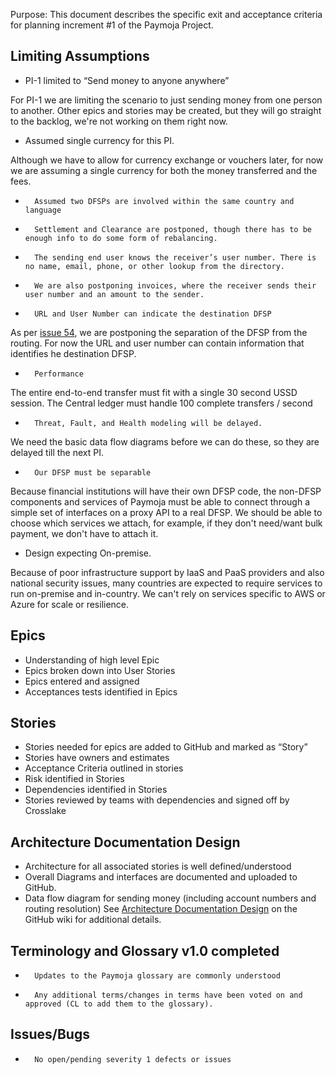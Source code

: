 Purpose: This document describes the specific exit and acceptance criteria for planning increment #1 of the Paymoja Project.

## Limiting Assumptions
* 	PI-1 limited to “Send money to anyone anywhere”

For PI-1 we are limiting the scenario to just sending money from one person to another. Other epics and stories may be created, but they will go straight to the backlog, we're not working on them right now. 
* 	Assumed single currency for this PI.

Although we have to allow for currency exchange or vouchers later, for now we are assuming a single currency for both the money transferred and the fees.
*       Assumed two DFSPs are involved within the same country and language
*       Settlement and Clearance are postponed, though there has to be enough info to do some form of rebalancing.
*       The sending end user knows the receiver’s user number. There is no name, email, phone, or other lookup from the directory.
*       We are also postponing invoices, where the receiver sends their user number and an amount to the sender. 
*       URL and User Number can indicate the destination DFSP

As per [issue 54](https://github.com/LevelOneProject/Docs/issues/54), we are postponing the separation of the DFSP from the routing. For now the URL and user number can contain information that identifies he destination DFSP.
*       Performance 

The entire end-to-end transfer must fit with a single 30 second USSD session.
The Central ledger must handle 100 complete transfers / second
*       Threat, Fault, and Health modeling will be delayed.

We need the basic data flow diagrams before we can do these, so they are delayed till the next PI. 
*       Our DFSP must be separable

Because financial institutions will have their own DFSP code, the non-DFSP components and services of Paymoja must be able to connect through a simple set of interfaces on a proxy API to a real DFSP. We should be able to choose which services we attach, for example, if they don't need/want bulk payment, we don't have to attach it. 

* Design expecting On-premise. 

Because of poor infrastructure support by IaaS and PaaS providers and also national security issues, many countries are expected to require services to run on-premise and in-country. We can't rely on services specific to AWS or Azure for scale or resilience.

## Epics
* 	Understanding of high level Epic
*	Epics broken down into User Stories
*	Epics entered and assigned
*	Acceptances tests identified in Epics

## Stories
*	Stories needed for epics are added to GitHub and marked as “Story”
*	Stories have owners and estimates
*	Acceptance Criteria outlined in stories
*	Risk identified in Stories
*	Dependencies identified in Stories
*	Stories reviewed by teams with dependencies and signed off by Crosslake

## Architecture Documentation Design
*	Architecture for all associated stories is well defined/understood 
*	Overall Diagrams and interfaces are documented and uploaded to GitHub.
*	Data flow diagram for sending money (including account numbers and routing resolution)
	       See [Architecture Documentation Design](./Architecture-Documentation-Guidelines.md) on the GitHub wiki for additional details.

## Terminology and Glossary v1.0 completed
*       Updates to the Paymoja glossary are commonly understood
*       Any additional terms/changes in terms have been voted on and approved (CL to add them to the glossary).

## Issues/Bugs
*       No open/pending severity 1 defects or issues
